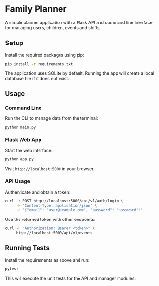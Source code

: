 # Family Planner

A simple planner application with a Flask API and command line interface for managing users, children, events and shifts.

## Setup

Install the required packages using pip:

```bash
pip install -r requirements.txt
```

The application uses SQLite by default. Running the app will create a local database file if it does not exist.

## Usage

### Command Line
Run the CLI to manage data from the terminal:

```bash
python main.py
```

### Flask Web App
Start the web interface:

```bash
python app.py
```

Visit `http://localhost:5000` in your browser.

### API Usage

Authenticate and obtain a token:

```bash
curl -X POST http://localhost:5000/api/v1/auth/login \
     -H 'Content-Type: application/json' \
     -d '{"email": "user@example.com", "password": "password"}'
```

Use the returned token with other endpoints:

```bash
curl -H "Authorization: Bearer <token>" \
     http://localhost:5000/api/v1/events
```

## Running Tests

Install the requirements as above and run:

```bash
pytest
```

This will execute the unit tests for the API and manager modules.
